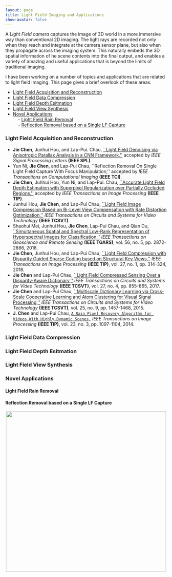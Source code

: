 ```yaml
---
layout: page
title: Light Field Imaging and Applications
show-avatar: false
---
```

A _Light Field camera_ captures the image of 3D world in a more immersive way than conventional 2D imaging. 
The light rays are recorded not only when they reach and integrate at the camera sensor plane, but also when they propagate across the imaging system. This naturally embeds the 3D spatial information of he scene contents into the final output, and enables a variety of amazing and useful applications that is beyond the limits of traditional imaging.

I have been working on a number of topics and applications that are related to light field imaging. This page gives a brief overlook of these areas.

- [Light Field Acquisition and Reconstruction](#acq)  
- [Light Field Data Compression](#compression)    
- [Light Field Depth Esitmation](#depth)    
- [Light Field View Synthesis](#syn)    
- [Novel Applications](#app)    
&nbsp; &nbsp; - [Light Field Rain Removal](#rain)    
&nbsp; &nbsp; - [Reflection Removal based on a Single LF Capture](#reflection)    

### <a name="acq"></a> Light Field Acquisition and Reconstruction

* **Jie Chen**, Junhui Hou, and Lap-Pui. Chau, [``Light Field Denoising via Anisotropic Parallax Analysis in a CNN Framework,''](https://arxiv.org/abs/1805.12358) accepted by _IEEE Signal Processing Letters_ **(IEEE SPL)**.  
* Yun Ni, **Jie Chen**, and Lap-Pui Chau, ``Reflection Removal On Single Light Field Capture With Focus Manipulation,'' accepted by _IEEE Transactions on Computational Imaging_ **(IEEE TCI)**.  
* **Jie Chen**, Juhhui Hou, Yun Ni, and Lap-Pui. Chau, [``Accurate Light Field Depth Estimation with Superpixel Regularization over Partially Occluded Regions,''](https://arxiv.org/abs/1708.01964) accepted by _IEEE Transactions on Image Processing_ **(IEEE TIP)**.  
* Junhui Hou, **Jie Chen**, and Lap-Pui Chau, [``Light Field Image Compression Based on Bi-Level View Compensation with Rate Distortion Optimization,''](https://ieeexplore.ieee.org/abstract/document/8283506/) _IEEE Transactions on Circuits and Systems for Video Technology_ **(IEEE TCSVT)**.  
* Shaohui Mei, Junhui Hou, **Jie Chen**, Lap-Pui Chau, and Qian Du, [``Simultaneous Spatial and Spectral Low-Rank Representation of Hyperspectral Images for Classification,''](https://ieeexplore.ieee.org/abstract/document/8248629/) _IEEE Transactions on Geoscience and Remote Sensing_ **(IEEE TGARS)**, vol. 56, no. 5, pp. 2872-2886, 2018.  
* **Jie Chen**, Junhui Hou, and Lap-Pui Chau, [``Light Field Compression with Disparity Guided Sparse Coding based on Structural Key Views,''](http://ieeexplore.ieee.org/document/8030107/) _IEEE Transactions on Image Processing_ **(IEEE TIP)**, vol. 27, no. 1, pp. 314-324, 2018.  
* **Jie Chen** and Lap-Pui Chau, [``Light Field Compressed Sensing Over a Disparity-Aware Dictionary,''](http://ieeexplore.ieee.org.ezlibproxy1.ntu.edu.sg/document/7368916/) _IEEE Transactions on Circuits and Systems for Video Technology_ **(IEEE TCSVT)**, vol. 27, no. 4, pp. 855-865, 2017.  
* **Jie Chen** and Lap-Pui Chau, [``Multiscale Dictionary Learning via Cross-Scale Cooperative Learning and Atom Clustering for Visual Signal Processing,''](http://ieeexplore.ieee.org.ezlibproxy1.ntu.edu.sg/document/7014226/) _IEEE Transactions on Circuits and Systems for Video Technology_ **(IEEE TCSVT)**, vol. 25, no. 9, pp. 1457-1468, 2015.  
* **J. Chen** and Lap-Pui Chau, [``A Rain Pixel Recovery Algorithm for Videos With Highly Dynamic Scenes,``](http://ieeexplore.ieee.org.ezlibproxy1.ntu.edu.sg/document/6662475/) _IEEE Transactions on Image Processing_ **(IEEE TIP)**, vol. 23, no. 3, pp. 1097-1104, 2014.
  
### <a name="compression"></a> Light Field Data Compression  
### <a name="depth"></a> Light Field Depth Esitmation  
### <a name="syn"></a> Light Field View Synthesis  
### <a name="app"></a> Novel Applications  
#### <a name="rain"></a> Light Field Rain Removal  
#### <a name="refelction"></a> Reflection Removal based on a Single LF Capture  






<p align="center">
<img src="https://hotndy.github.io/projects/LFCS/opticalDiagram.jpg" width="500px"/>
</p>
  
